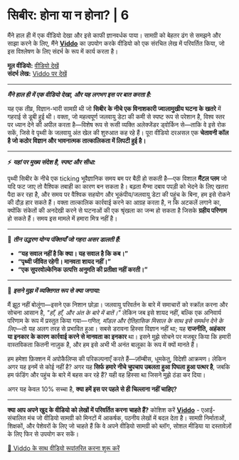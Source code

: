 # सिबीर: होना या न होना? | 6

मैंने हाल ही में एक वीडियो देखा और इसे काफी ज्ञानवर्धक पाया। सामग्री को बेहतर ढंग से समझने और साझा करने के लिए, मैंने **[Viddo](https://viddo.pro/)** का उपयोग करके वीडियो को एक संरचित लेख में परिवर्तित किया, जो इस विश्लेषण के लिए संदर्भ के रूप में कार्य करता है।

**मूल वीडियो:** [वीडियो देखें](https://www.youtube.com/watch?v=_kzlgFINGh8)  
**संदर्भ लेख:** [Viddo पर देखें](https://viddo.pro/zh/video-result/6fff783b-81ac-49a6-a2cd-9d47893637d9)

---

**_मैंने हाल ही में एक वीडियो देखा, और यह लगभग इस पर बात करता है:_**

यह एक तीव्र, विज्ञान-भारी सामग्री थी जो **सिबीर के नीचे एक विनाशकारी ज्वालामुखीय घटना के खतरे** में गहराई से डूबी हुई थी। वक्ता, जो महत्वपूर्ण जलवायु डेटा की कमी से स्पष्ट रूप से परेशान है, विश्व स्तर पर ध्यान देने की अपील करता है—विशेष रूप से रूसी व्यक्ति अलेक्जेंडर ड्वोर्किन से—ताकि वे इसे रोक सकें, जिसे वे पृथ्वी के जलवायु अंत खेल की शुरुआत कह रहे हैं। पूरा वीडियो दरअसल एक **चेतावनी कॉल है जो कठोर विज्ञान और भावनात्मक तात्कालिकता में लिपटी हुई है।**

---

**⚡️** **_यहां पर मुख्य संदेश है, स्पष्ट और सीधा:_**

पृथ्वी सिबीर के नीचे एक ticking भूवैज्ञानिक समय बम पर बैठी हो सकती है—एक विशाल **मैंटल प्लम** जो यदि फट जाए तो वैश्विक तबाही का कारण बन सकता है। बढ़ता मैग्मा दबाव पपड़ी को भेदने के लिए खतरा पैदा कर रहा है, और समय पर वैश्विक सहयोग और भूकंपीय/जलवायु डेटा की पहुंच के बिना, हम इसे रोकने की दौड़ हार सकते हैं। वक्ता तात्कालिक कार्रवाई करने का आग्रह करता है, न कि अटकलें लगाने का, क्योंकि संकेतों की अनदेखी करने से घटनाओं की एक श्रृंखला का जन्म हो सकता है जिसके **ग्रहीय परिणाम** हो सकते हैं। समय इस मामले में हमारा मित्र नहीं है।

---

**💬** **_तीन उद्धरण योग्य पंक्तियाँ जो गहरा असर डालती हैं:_**

- **“यह सवाल नहीं है कि क्या। यह सवाल है कि कब।”**
- **“पृथ्वी जीवित रहेगी। मानवता शायद नहीं।”**
- **“एक सुपरवोल्केनिक उत्पत्ति अनुमति की प्रतीक्षा नहीं करती।”**

---

**🧠** **_इसने मुझ में व्यक्तिगत रूप से क्या जगाया:_**

मैं झूठ नहीं बोलूंगा—इसने एक निशान छोड़ा। जलवायु परिवर्तन के बारे में समाचारों को स्क्रॉल करना और सोचना आसान है, *"हाँ, हाँ, और अंत के बारे में बातें।"* लेकिन जब इसे शायद नहीं, बल्कि एक अनिवार्य परिणाम के रूप में प्रस्तुत किया गया—*गणित, मॉडल और ऐतिहासिक मिसाल के साथ इसे समर्थन देने के लिए*—तो यह अलग तरह से प्रभावित हुआ। सबसे डरावना हिस्सा विज्ञान नहीं था; यह **राजनीति, अहंकार या इनकार के कारण कार्रवाई करने से मानवता का इनकार** था। इसने मुझे सोचने पर मजबूर किया कि हमारी वास्तविकता कितनी नाज़ुक है, और हम इसे अभी भी अनंत बालूका के रूप में क्यों मानते हैं।

हम हमेशा फ़िक्शन में अपोकैलिप्स की परिकल्पनाएँ करते हैं—ज़ॉम्बीस, धूमकेतु, विदेशी आक्रमण। लेकिन अगर यह इनमें से कोई नहीं है? अगर यह **सिर्फ हमारे नीचे चुपचाप उबलता हुआ पिघला हुआ पत्थर है**, जबकि हम फंडिंग और पहुंच के बारे में बहस कर रहे हैं? यही वह हिस्सा था जिसने मुझे ठंडा कर दिया।

अगर यह केवल 10% सच्चा है, **क्या हमें इस पर पहले से ही चिल्लाना नहीं चाहिए?**

---

**क्या आप अपने खुद के वीडियो को लेखों में परिवर्तित करना चाहते हैं?** कोशिश करें **[Viddo](https://viddo.pro/)** - एआई-संचालित मंच जो वीडियो सामग्री को मिनटों में आकर्षक, पठनीय लेखों में बदल देता है। सामग्री निर्माताओं, शिक्षकों, और पेशेवरों के लिए जो चाहते हैं कि वे अपने वीडियो सामग्री को ब्लॉग, सोशल मीडिया या दस्तावेज़ों के लिए फिर से उपयोग कर सकें।

[🚀 Viddo के साथ वीडियो रूपांतरित करना शुरू करें](https://viddo.pro/)